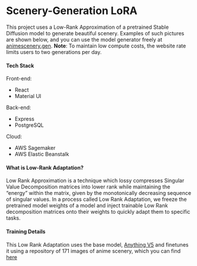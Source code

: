 # Scenery-Generation LoRA
This project uses a Low-Rank Approximation of a pretrained Stable Diffusion model to generate beautiful scenery. Examples of such pictures are shown below, and you can use the model generator freely at [animescenery.gen](). **Note**: To maintain low compute costs, the website rate limits users to two generations per day.

#### Tech Stack
Front-end: 
 - React
 - Material UI

Back-end:
 - Express
 - PostgreSQL

Cloud: 
 - AWS Sagemaker
 - AWS Elastic Beanstalk

#### What is Low-Rank Adaptation?
Low Rank Approximation is a technique which lossy compresses Singular Value Decomposition matrices into lower rank while maintaining the “energy” within the matrix, given by the monotonically decreasing sequence of singular values. In a process called Low Rank Adaptation, we freeze the pretrained model weights of a model and inject trainable Low Rank decomposition matrices onto their weights to quickly adapt them to specific tasks.

#### Training Details
This Low Rank Adaptation uses the base model, [Anything V5](https://huggingface.co/stablediffusionapi/anything-v5) and finetunes it using a repository of 171 images of anime scenery, which you can find [here]()


